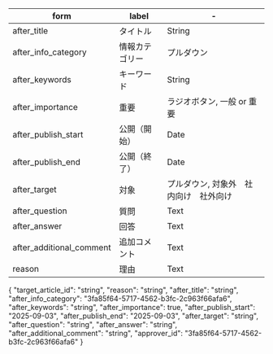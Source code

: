 |form|label|-|
|---|---|---|
|after_title|タイトル|String|
|after_info_category|情報カテゴリー|プルダウン|
|after_keywords|キーワード|String|
|after_importance|重要|ラジオボタン, 一般 or 重要|
|after_publish_start|公開（開始）|Date|
|after_publish_end|公開（終了）|Date|
|after_target|対象|プルダウン, 対象外　社内向け　社外向け|
|after_question|質問|Text|
|after_answer|回答|Text|
|after_additional_comment|追加コメント|Text|
|reason|理由|Text|
{
  "target_article_id": "string",
  "reason": "string",
  "after_title": "string",
  "after_info_category": "3fa85f64-5717-4562-b3fc-2c963f66afa6",
  "after_keywords": "string",
  "after_importance": true,
  "after_publish_start": "2025-09-03",
  "after_publish_end": "2025-09-03",
  "after_target": "string",
  "after_question": "string",
  "after_answer": "string",
  "after_additional_comment": "string",
  "approver_id": "3fa85f64-5717-4562-b3fc-2c963f66afa6"
}